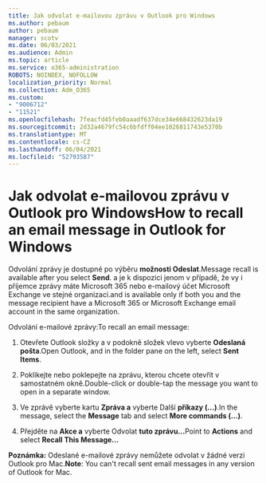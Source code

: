 ```yaml
---
title: Jak odvolat e-mailovou zprávu v Outlook pro Windows
ms.author: pebaum
author: pebaum
manager: scotv
ms.date: 06/03/2021
ms.audience: Admin
ms.topic: article
ms.service: o365-administration
ROBOTS: NOINDEX, NOFOLLOW
localization_priority: Normal
ms.collection: Adm_O365
ms.custom:
- "9006712"
- "11521"
ms.openlocfilehash: 7feacfd45feb0aaadf637dce34e668432623da19
ms.sourcegitcommit: 2d32a4679fc54c6bfdff04ee1026811743e5370b
ms.translationtype: MT
ms.contentlocale: cs-CZ
ms.lasthandoff: 06/04/2021
ms.locfileid: "52793587"
---
```

# <a name="how-to-recall-an-email-message-in-outlook-for-windows"></a><span data-ttu-id="abed0-102">Jak odvolat e-mailovou zprávu v Outlook pro Windows</span><span class="sxs-lookup"><span data-stu-id="abed0-102">How to recall an email message in Outlook for Windows</span></span>

<span data-ttu-id="abed0-103">Odvolání zprávy je dostupné po výběru **možnosti Odeslat**.</span><span class="sxs-lookup"><span data-stu-id="abed0-103">Message recall is available after you select **Send**.</span></span> <span data-ttu-id="abed0-104">a je k dispozici jenom v případě, že vy i příjemce zprávy máte Microsoft 365 nebo e-mailový účet Microsoft Exchange ve stejné organizaci.</span><span class="sxs-lookup"><span data-stu-id="abed0-104">and is available only if both you and the message recipient have a Microsoft 365 or Microsoft Exchange email account in the same organization.</span></span> 

<span data-ttu-id="abed0-105">Odvolání e-mailové zprávy:</span><span class="sxs-lookup"><span data-stu-id="abed0-105">To recall an email message:</span></span>

1. <span data-ttu-id="abed0-106">Otevřete Outlook složky a v podokně složek vlevo vyberte **Odeslaná pošta**.</span><span class="sxs-lookup"><span data-stu-id="abed0-106">Open Outlook, and in the folder pane on the left, select **Sent Items**.</span></span>

1. <span data-ttu-id="abed0-107">Poklikejte nebo poklepejte na zprávu, kterou chcete otevřít v samostatném okně.</span><span class="sxs-lookup"><span data-stu-id="abed0-107">Double-click or double-tap the message you want to open in a separate window.</span></span>

1. <span data-ttu-id="abed0-108">Ve zprávě vyberte kartu **Zpráva a** vyberte Další **příkazy (...)**.</span><span class="sxs-lookup"><span data-stu-id="abed0-108">In the message, select the **Message** tab and select **More commands (...)**.</span></span>

1. <span data-ttu-id="abed0-109">Přejděte na **Akce a** vyberte Odvolat **tuto zprávu...**</span><span class="sxs-lookup"><span data-stu-id="abed0-109">Point to **Actions** and select **Recall This Message...**</span></span>

<span data-ttu-id="abed0-110">**Poznámka:** Odeslané e-mailové zprávy nemůžete odvolat v žádné verzi Outlook pro Mac.</span><span class="sxs-lookup"><span data-stu-id="abed0-110">**Note**: You can't recall sent email messages in any version of Outlook for Mac.</span></span>